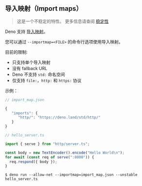 ## 导入映射（Import maps）

> 这是一个不稳定的特性。
> 更多信息请查阅 [稳定性](../runtime/stability.md)

Deno 支持 [导入映射](https://github.com/WICG/import-maps)。

您可以通过 `--importmap=<FILE>` 的命令行选项使用导入映射。

目前的限制:

- 只支持单个导入映射
- 没有 fallback URL
- Deno 不支持 `std:` 命名空间
- 仅支持 `file:`，`http:` 和 `https:` 协议

示例：

```js
// import_map.json

{
   "imports": {
      "http/": "https://deno.land/std/http/"
   }
}
```

```ts
// hello_server.ts

import { serve } from "http/server.ts";

const body = new TextEncoder().encode("Hello World\n");
for await (const req of serve(":8000")) {
  req.respond({ body });
}
```

```shell
$ deno run --allow-net --importmap=import_map.json --unstable hello_server.ts
```
